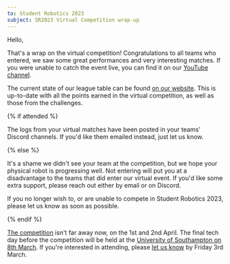 ```yaml
---
to: Student Robotics 2023
subject: SR2023 Virtual Competition wrap-up
---
```


Hello,

That's a wrap on the virtual competition! Congratulations to all teams who entered, we saw some great performances and very interesting matches. If you were unable to catch the event live, you can find it on our [YouTube channel](https://www.youtube.com/watch?v=mTJGOhwmLPo).

The current state of our league table can be found [on our website](https://studentrobotics.org/comp/league). This is up-to-date with all the points earned in the virtual competition, as well as those from the challenges.

{% if attended %}

The logs from your virtual matches have been posted in your teams' Discord channels. If you'd like them emailed instead, just let us know.

{% else %}

It's a shame we didn't see your team at the competition, but we hope your physical robot is progressing well. Not entering will put you at a disadvantage to the teams that did enter our virtual event. If you'd like some extra support, please reach out either by email or on Discord.

If you no longer wish to, or are unable to compete in Student Robotics 2023, please let us know as soon as possible.

{% endif %}

[The competition](https://studentrobotics.org/events/sr2023/competition/) isn't far away now, on the 1st and 2nd April. The final tech day before the competition will be held at the [University of Southampton on 8th March](https://studentrobotics.org/events/sr2023/southampton-tech-day-march/). If you're interested in attending, please [let us know](https://forms.gle/oJ9DK8imzek7fQQb6) by Friday 3rd March.
